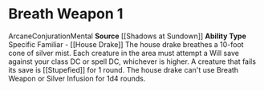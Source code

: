 ﻿---
ability_type: Specific Familiar - House Drake
actions: '[one-action]'
frequency: null
id: '85'
name: Breath Weapon
rarity: Common
requirement: null
source: '[[DATABASE/source/Shadows at Sundown|Shadows at Sundown]]'
trait: null
type: Familiar Ability

---
# Breath Weapon <span class="action-icon">1</span>

<span class="item-trait">Arcane</span><span class="item-trait">Conjuration</span><span class="item-trait">Mental</span>
**Source** [[Shadows at Sundown]]
**Ability Type** Specific Familiar - [[House Drake]]
The house drake breathes a 10-foot cone of silver mist. Each creature in the area must attempt a Will save against your class DC or spell DC, whichever is higher. A creature that fails its save is [[Stupefied]] for 1 round. The house drake can't use Breath Weapon or Silver Infusion for 1d4 rounds.